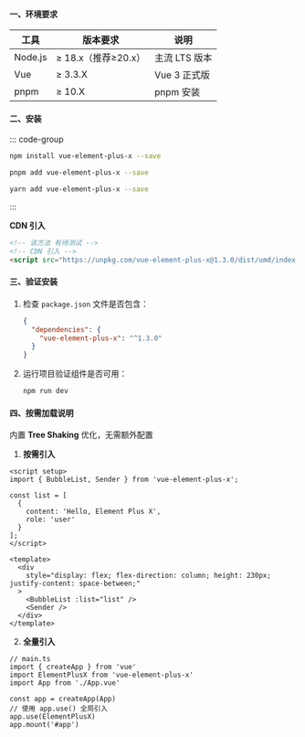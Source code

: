 #### **一、环境要求**

| 工具    | 版本要求            | 说明          |
| ------- | ------------------- | ------------- |
| Node.js | ≥ 18.x（推荐≥20.x） | 主流 LTS 版本 |
| Vue     | ≥ 3.3.X             | Vue 3 正式版  |
| pnpm    | ≥ 10.X              | pnpm 安装     |

#### **二、安装**

::: code-group

```sh [npm]
npm install vue-element-plus-x --save
```

```sh [pnpm]
pnpm add vue-element-plus-x --save
```

```sh [yarn]
yarn add vue-element-plus-x --save
```

:::

**CDN 引入**

```html
<!-- 该方法 有待测试 -->
<!-- CDN 引入 -->
<script src="https://unpkg.com/vue-element-plus-x@1.3.0/dist/umd/index.js"></script>

```

#### **三、验证安装**

1. 检查 `package.json` 文件是否包含：

   ```json
   {
     "dependencies": {
       "vue-element-plus-x": "^1.3.0"
     }
   }
   ```

2. 运行项目验证组件是否可用：

   ```bash
   npm run dev
   ```

#### **四、按需加载说明**

内置 **Tree Shaking** 优化，无需额外配置

1. **按需引入**

```vue
<script setup>
import { BubbleList, Sender } from 'vue-element-plus-x';

const list = [
  {
    content: 'Hello, Element Plus X',
    role: 'user'
  }
];
</script>

<template>
  <div
    style="display: flex; flex-direction: column; height: 230px; justify-content: space-between;"
  >
    <BubbleList :list="list" />
    <Sender />
  </div>
</template>
```

2. **全量引入**

```
// main.ts
import { createApp } from 'vue'
import ElementPlusX from 'vue-element-plus-x'
import App from './App.vue'

const app = createApp(App)
// 使用 app.use() 全局引入
app.use(ElementPlusX)
app.mount('#app')
```

